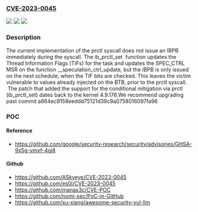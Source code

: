 ### [CVE-2023-0045](https://cve.mitre.org/cgi-bin/cvename.cgi?name=CVE-2023-0045)
![](https://img.shields.io/static/v1?label=Product&message=Linux%20Kernel&color=blue)
![](https://img.shields.io/static/v1?label=Version&message=9137bb27e60e%3C%20a664ec9158eeddd75121d39c9a0758016097fa96%20&color=brighgreen)
![](https://img.shields.io/static/v1?label=Vulnerability&message=CWE-610%20Externally%20Controlled%20Reference%20to%20a%20Resource%20in%20Another%20Sphere&color=brighgreen)

### Description

The current implementation of the prctl syscall does not issue an IBPB immediately during the syscall. The ib_prctl_set  function updates the Thread Information Flags (TIFs) for the task and updates the SPEC_CTRL MSR on the function __speculation_ctrl_update, but the IBPB is only issued on the next schedule, when the TIF bits are checked. This leaves the victim vulnerable to values already injected on the BTB, prior to the prctl syscall.  The patch that added the support for the conditional mitigation via prctl (ib_prctl_set) dates back to the kernel 4.9.176.We recommend upgrading past commit a664ec9158eeddd75121d39c9a0758016097fa96

### POC

#### Reference
- https://github.com/google/security-research/security/advisories/GHSA-9x5g-vmxf-4qj8

#### Github
- https://github.com/ASkyeye/CVE-2023-0045
- https://github.com/es0j/CVE-2023-0045
- https://github.com/manas3c/CVE-POC
- https://github.com/nomi-sec/PoC-in-GitHub
- https://github.com/xu-xiang/awesome-security-vul-llm

